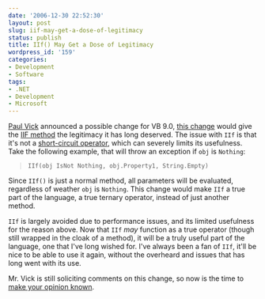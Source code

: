 ```yaml
---
date: '2006-12-30 22:52:30'
layout: post
slug: iif-may-get-a-dose-of-legitimacy
status: publish
title: IIf() May Get a Dose of Legitimacy
wordpress_id: '159'
categories:
- Development
- Software
tags:
- .NET
- Development
- Microsoft
---
```


[Paul Vick](http://www.panopticoncentral.net/) announced a possible change for VB 9.0, [this change](http://www.panopticoncentral.net/archive/2006/12/29/18883.aspx) would give the [IIF method](http://msdn2.microsoft.com/en-us/library/27ydhh0d(VS.80).aspx) the legitimacy it has long deserved. The issue with `IIf` is that it's not a [short-circuit operator](http://en.wikipedia.org/wiki/Minimal_evaluation), which can severely limits its usefulness. Take the following example, that will throw an exception if `obj` is `Nothing`:


> `IIf(obj IsNot Nothing, obj.Property1, String.Empty)`


Since `IIf()` is just a normal method, all parameters will be evaluated, regardless of weather `obj` is `Nothing`. This change would make `IIf` a true part of the language, a true ternary operator, instead of just another method.

`IIf` is largely avoided due to performance issues, and its limited usefulness for the reason above. Now that `IIf` _may_ function as a true operator (though still wrapped in the cloak of a method), it will be a truly useful part of the language, one that I've long wished for.  I've always been a fan of `IIf`, it'll be nice to be able to use it again, without the overheard and issues that has long went with its use.

Mr. Vick is still soliciting comments on this change, so now is the time to [make your opinion known](http://www.panopticoncentral.net/archive/2006/12/29/18883.aspx#FeedBack).
